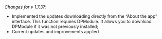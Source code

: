 _Changes for v 1.7.37_:
- Implemented the updates downloading directly from the “About the app” interface. This function requires DPModule. It allows you to download DPModule if it was not previously installed;
- Current updates and improvements applied
